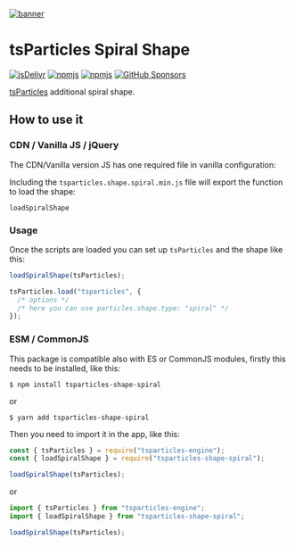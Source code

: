 [![banner](https://particles.js.org/images/banner3.png)](https://particles.js.org)

# tsParticles Spiral Shape

[![jsDelivr](https://data.jsdelivr.com/v1/package/npm/tsparticles-shape-spiral/badge)](https://www.jsdelivr.com/package/npm/tsparticles-shape-spiral)
[![npmjs](https://badge.fury.io/js/tsparticles-shape-spiral.svg)](https://www.npmjs.com/package/tsparticles-shape-spiral)
[![npmjs](https://img.shields.io/npm/dt/tsparticles-shape-spiral)](https://www.npmjs.com/package/tsparticles-shape-spiral) [![GitHub Sponsors](https://img.shields.io/github/sponsors/matteobruni)](https://github.com/sponsors/matteobruni)

[tsParticles](https://github.com/matteobruni/tsparticles) additional spiral shape.

## How to use it

### CDN / Vanilla JS / jQuery

The CDN/Vanilla version JS has one required file in vanilla configuration:

Including the `tsparticles.shape.spiral.min.js` file will export the function to load the shape:

```text
loadSpiralShape
```

### Usage

Once the scripts are loaded you can set up `tsParticles` and the shape like this:

```javascript
loadSpiralShape(tsParticles);

tsParticles.load("tsparticles", {
  /* options */
  /* here you can use particles.shape.type: "spiral" */
});
```

### ESM / CommonJS

This package is compatible also with ES or CommonJS modules, firstly this needs to be installed, like this:

```shell
$ npm install tsparticles-shape-spiral
```

or

```shell
$ yarn add tsparticles-shape-spiral
```

Then you need to import it in the app, like this:

```javascript
const { tsParticles } = require("tsparticles-engine");
const { loadSpiralShape } = require("tsparticles-shape-spiral");

loadSpiralShape(tsParticles);
```

or

```javascript
import { tsParticles } from "tsparticles-engine";
import { loadSpiralShape } from "tsparticles-shape-spiral";

loadSpiralShape(tsParticles);
```
